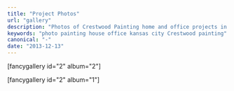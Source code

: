 ```yaml
---
title: "Project Photos"
url: "gallery"
description: "Photos of Crestwood Painting home and office projects in Kansas City"
keywords: "photo painting house office kansas city Crestwood painting"
canonical: "-"
date: "2013-12-13"
---
```


\[fancygallery id="2" album="2"\]

\[fancygallery id="2" album="1"\]
